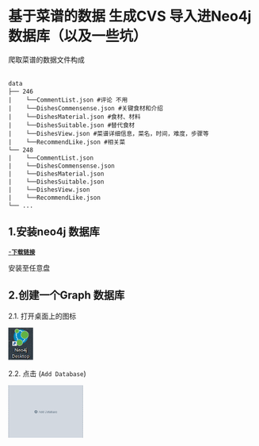 # 基于菜谱的数据 生成CVS 导入进Neo4j 数据库（以及一些坑）

爬取菜谱的数据文件构成

```bashrc

data          
├── 246
|    └──CommentList.json #评论 不用
|    └──DishesCommensense.json #关键食材和介绍
|    └──DishesMaterial.json #食材、材料
|    └──DishesSuitable.json #替代食材
|    └──DishesView.json #菜谱详细信息，菜名，时间，难度，步骤等
|    └──RecommendLike.json #相关菜
└── 248
|    └──CommentList.json
|    └──DishesCommensense.json
|    └──DishesMaterial.json
|    └──DishesSuitable.json
|    └──DishesView.json
|    └──RecommendLike.json
└── ...         
```
## 1.安装neo4j 数据库
[-**`下载链接`**](https://neo4j.com/download/)<br>

安装至任意盘

## 2.创建一个Graph 数据库
2.1. 打开桌面上的图标
<p align="left">
    <img width="10%" src="image/1.png" style="max-width:10%;">
    </a>
</p>

2.2. 点击 (`Add Database`)

<p align="left">
    <img width="30%" src="image/2.jpg" style="max-width:30%;">
    </a>
</p>

